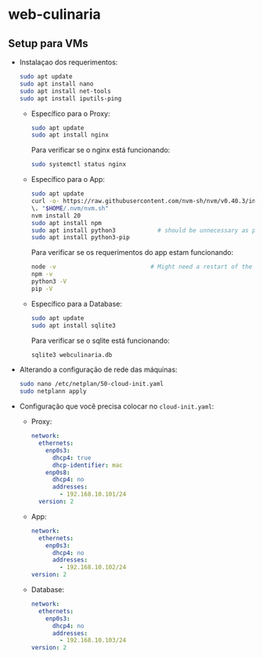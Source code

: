 # web-culinaria

## Setup para VMs

- Instalaçao dos requerimentos:
  ```sh
  sudo apt update
  sudo apt install nano
  sudo apt install net-tools
  sudo apt install iputils-ping
  ```
  - Específico para o Proxy:
    ```sh
    sudo apt update
    sudo apt install nginx
    ```
    
    Para verificar se o nginx está funcionando:
      ```sh
      sudo systemctl status nginx
      ```

  - Específico para o App:
    ```sh
    sudo apt update
    curl -o- https://raw.githubusercontent.com/nvm-sh/nvm/v0.40.3/install.sh | bash
    \. "$HOME/.nvm/nvm.sh"
    nvm install 20
    sudo apt install npm
    sudo apt install python3            # should be unnecessary as python is usually already installed
    sudo apt install python3-pip
    ```

    Para verificar se os requerimentos do app estam funcionando:
      ```sh
      node -v                           # Might need a restart of the machine for it to show the proper version
      npm -v
      python3 -V
      pip -V
      ```

  - Específico para a Database:
    ```sh
    sudo apt update
    sudo apt install sqlite3
    ```

    Para verificar se o sqlite está funcionando:
      ```sh
      sqlite3 webculinaria.db
      ```

- Alterando a configuração de rede das máquinas:
  ```sh
  sudo nano /etc/netplan/50-cloud-init.yaml
  sudo netplann apply
  ```
  
- Configuração que você precisa colocar no `cloud-init.yaml`:
  - Proxy:
    ```yaml
    network:
      ethernets:
        enp0s3:
          dhcp4: true
          dhcp-identifier: mac
        enp0s8:
          dhcp4: no
          addresses:
            - 192.168.10.101/24
      version: 2
    ```
    
  - App:
    ```yaml
    network:
      ethernets:
        enp0s3:
          dhcp4: no
          addresses:
            - 192.168.10.102/24
    version: 2
    ```
    
  - Database:
    ```yaml
    network:
      ethernets:
        enp0s3:
          dhcp4: no
          addresses:
            - 192.168.10.103/24
    version: 2
    ```
